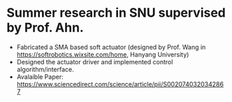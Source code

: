 # Summer research in SNU supervised by Prof. Ahn. 
- Fabricated a SMA based soft actuator (designed by Prof. Wang in https://softrobotics.wixsite.com/home, Hanyang University)
- Designed the actuator driver and implemented control algorithm/interface.
- Avalaible Paper:
https://www.sciencedirect.com/science/article/pii/S0020740320342867

